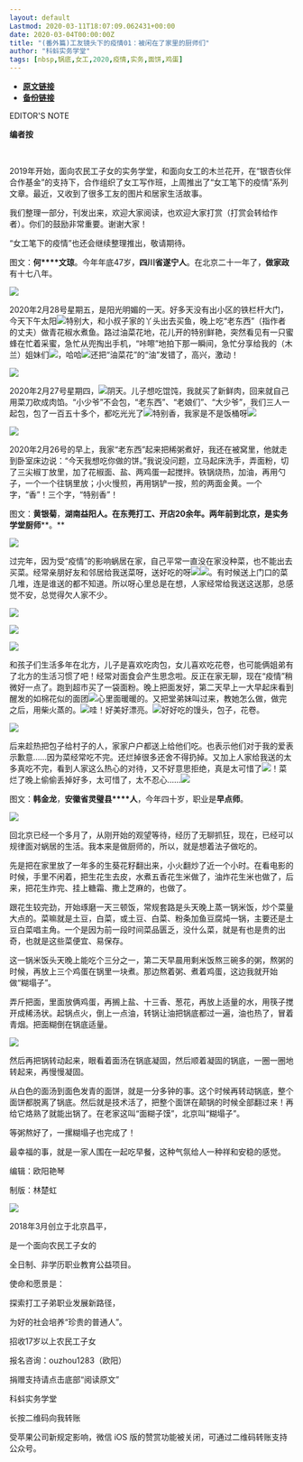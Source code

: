 ```yaml
---
layout: default
Lastmod: 2020-03-11T18:07:09.062431+00:00
date: 2020-03-04T00:00:00Z
title: "(番外篇)工友镜头下的疫情01：被闲在了家里的厨师们"
author: "科蚪实务学堂"
tags: [nbsp,锅底,女工,2020,疫情,实务,面饼,鸡蛋]
---
```


* [**原文链接**](https://mp.weixin.qq.com/s/zrqsjgKrNaEuddPhIamlCA)
* [**备份链接**](http://archive.is/I4Iok)


  

  

  

EDITOR'S NOTE

  

  

**编****者****按**

                 

2019年开始，面向农民工子女的实务学堂，和面向女工的木兰花开，在“银杏伙伴合作基金”的支持下，合作组织了女工写作班，上周推出了“女工笔下的疫情”系列文章。最近，又收到了很多工友的图片和居家生活故事。

  

我们整理一部分，刊发出来，欢迎大家阅读，也欢迎大家打赏（打赏会转给作者）。你们的鼓励非常重要。谢谢大家！

  

“女工笔下的疫情”也还会继续整理推出，敬请期待。

  

  

  

图文：**何****文琼**。今年年底47岁，**四川省遂宁人**。在北京二十一年了，**做家政**有十七八年。  

  

![](/images/post/585ca2c8138a2cc5e6d301edf4ee15c9.jpg)

2020年2月28号星期五，是阳光明媚的一天。好多天没有出小区的铁栏杆大门，今天下午太阳️![](/images/post/9eeeb8a99f285ca4423f0b2b5357a0e8.jpg)特别大，和小叔子家的丫头出去买鱼，晚上吃“老东西”（指作者的丈夫）做青花椒水煮鱼。路过油菜花地，花儿开的特别鲜艳，突然看见有一只蜜蜂在忙着采蜜，急忙从兜掏出手机，“咔嚓”地拍下那一瞬间，急忙分享给我的（木兰）姐妹们![](/images/post/7da2af14121ec56149eb633bc7659bcb.jpg)，哈哈![](/images/post/1805fe84553ec17c2f6334ecafec1577.jpg)还把“油菜花”的“油”发错了，高兴，激动！

![](/images/post/bca027df8f6bd2a73e2b8b965e96a23d.jpg)

2020年2月27号星期四，![](/images/post/48dded6f5190e03b02b4700871ad6f9f.jpg)阴天。儿子想吃馄饨，我就买了新鲜肉，回来就自己用菜刀砍成肉馅。“小少爷”不会包，“老东西”、“老娘们”、“大少爷”，我们三人一起包，包了一百五十多个，都吃光光了![](/images/post/7fdebfffa499bf8e3886d7e3b22ba3e2.jpg)特别香，我家是不是饭桶呀![](/images/post/5c4d1e276fbc0d7f9d3cb54e3dcd9f2e.jpg)

![](/images/post/07390bf6a5a57d35dc804a7a1fd2fa97.jpg)

2020年2月26号的早上，我家“老东西”起来把稀粥煮好，我还在被窝里，他就走到卧室床边说：“今天我想吃你做的饼。”我说没问题，立马起床洗手，弄面粉，切了三尖椒丁放里，加了花椒面、盐、两鸡蛋一起搅拌。铁锅烧热，加油，再用勺子，一个一个往锅里放；小火慢煎，再用锅铲一按，煎的两面金黄。一个字，“香”！三个字，“特别香”！

  

  

图文：**黄银菊**，**湖南益阳人。**在东莞打工、开店20余年。两年前到北京，是实务学堂**厨师****。**

  

![](/images/post/6652dca538312b623bb67daeeed465a2.jpg)

  

过完年，因为受“疫情”的影响蜗居在家，自己平常一直没在家没种菜，也不能出去买菜。经常亲朋好友和邻居给我送菜呀，送好吃的呀![](/images/post/cf8428d010568778c6131df28fc5d4cb.png)![](/images/post/97ac3c8ac0af412f391f99796982c087.png)。有时候送上门口的菜几堆，连是谁送的都不知道。所以呀心里总是在想，人家经常给我送这送那，总感觉不安，总觉得欠人家不少。

  

![](/images/post/60ad372c4b90578e7710747529299e59.jpg)

  

![](/images/post/a38912e200d92451f2c6efaca0915a42.jpg)

  

![](/images/post/a82b69f8456a9901f3c478b47c321667.jpg)

  

和孩子们生活多年在北方，儿子是喜欢吃肉包，女儿喜欢吃花卷，也可能俩姐弟有了北方的生活习惯了吧！经常对面食会产生思念啦。反正在家无聊，现在“疫情”稍微好一点了。跑到超市买了一袋面粉。晚上把面发好，第二天早上一大早起床看到醒发的如棉花似的面团![](/images/post/09eb79eb4e035440aebfaaef4e7d39ad.png)心里面暖暖的。又把堂弟妹叫过来，教她怎么做，做完之后，用柴火蒸的。![](/images/post/5479a7ab50522dfbeaa04efb008436b4.png)哇！好美好漂亮。![](/images/post/8424fde4b0504335b06c607d4538c7c2.jpg)好好吃的馒头，包子，花卷。

  

![](/images/post/43c2703853664676b315d52289ca9577.jpg)

  

后来趁热把包子给村子的人，家家户户都送上给他们吃。也表示他们对于我的爱表示歉意……因为菜经常吃不完。还烂掉很多还舍不得扔掉。又加上人家给我送的太多真吃不完，看到人家这么热心的对待，又不好意思拒绝，真是太可惜了![](/images/post/c6ec7467135b46a2a17902d8f77fa82d.png)！菜烂了晚上偷偷丢掉好多，太可惜了，太不忍心……![](/images/post/3e38c16616f164722f00abcbe102dc2f.png)

  

  

  

图文：**韩金龙**，**安徽省灵璧县****人**，今年四十岁，职业是**早点师**。

  

![](/images/post/97d68f53d73191a2268514433cab74f0.jpg)

回北京已经一个多月了，从刚开始的观望等待，经历了无聊抓狂，现在，已经可以规律面对蜗居的生活。我本来是做厨师的，所以，就是想着法子做吃的。

先是把在家里放了一年多的生葵花籽翻出来，小火翻炒了近一个小时。在看电影的时候，手里不闲着，把生花生去皮，水煮五香花生米做了，油炸花生米也做了，后来，把花生炸完、挂上糖霜、撒上芝麻的，也做了。

跟花生较完劲，开始琢磨一天三顿饭，常规套路是头天晚上蒸一锅米饭，炒个菜量大点的。菜嘛就是土豆，白菜，或土豆、白菜、粉条加鱼豆腐炖一锅，主要还是土豆白菜唱主角。一个是因为前一段时间菜品匮乏，没什么菜，就是有也是贵的出奇，也就是这些菜便宜、易保存。

这一锅米饭头天晚上能吃个三分之一，第二天早晨用剩米饭熬三碗多的粥，熬粥的时候，再放上三个鸡蛋在锅里一块煮。那边熬着粥、煮着鸡蛋，这边我就开始做“糊塌子”。

弄斤把面，里面放俩鸡蛋，再搁上盐、十三香、葱花，再放上适量的水，用筷子搅开成稀汤状。起锅点火，倒上一点油，转锅让油把锅底都过一遍，油也热了，冒着青烟。把面糊倒在锅底适量。

![](/images/post/ecb3734f053e92d5f05a2b8dde63217b.jpg)

然后再把锅转动起来，眼看着面汤在锅底凝固，然后顺着凝固的锅底，一圈一圈地转起来，再慢慢凝固。

从白色的面汤到面色发青的面饼，就是一分多钟的事。这个时候再转动锅底，整个面饼都脱离了锅底。然后就是技术活了，把整个面饼在颠锅的时候全部翻过来！再给它烙熟了就能出锅了。在老家这叫“面糊子馍”，北京叫“糊塌子”。

等粥熬好了，一摞糊塌子也完成了！

最幸福的事，就是一家人围在一起吃早餐，这种气氛给人一种祥和安稳的感觉。

编辑：欧阳艳琴

制版：林楚虹

![](/images/post/89bd79892f959f0f6d48d47f82cf1b80.jpg)

2018年3月创立于北京昌平，

是一个面向农民工子女的

全日制、非学历职业教育公益项目。

使命和愿景是：

探索打工子弟职业发展新路径，

为好的社会培养“珍贵的普通人”。

招收17岁以上农民工子女

报名咨询：ouzhou1283（欧阳）

捐赠支持请点击底部“阅读原文”

科蚪实务学堂

长按二维码向我转账

受苹果公司新规定影响，微信 iOS 版的赞赏功能被关闭，可通过二维码转账支持公众号。

